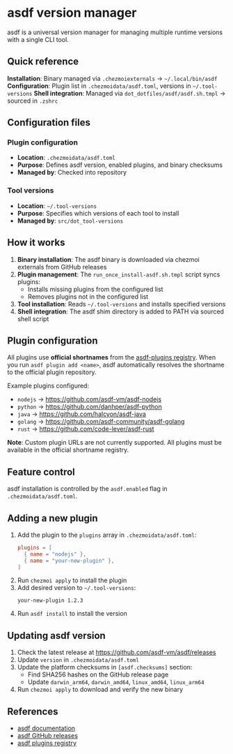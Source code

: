 # asdf version manager

asdf is a universal version manager for managing multiple runtime versions with a single CLI tool.

## Quick reference

**Installation**: Binary managed via `.chezmoiexternals` → `~/.local/bin/asdf`
**Configuration**: Plugin list in `.chezmoidata/asdf.toml`, versions in `~/.tool-versions`
**Shell integration**: Managed via `dot_dotfiles/asdf/asdf.sh.tmpl` → sourced in `.zshrc`

## Configuration files

### Plugin configuration
- **Location**: `.chezmoidata/asdf.toml`
- **Purpose**: Defines asdf version, enabled plugins, and binary checksums
- **Managed by**: Checked into repository

### Tool versions
- **Location**: `~/.tool-versions`
- **Purpose**: Specifies which versions of each tool to install
- **Managed by**: `src/dot_tool-versions`

## How it works

1. **Binary installation**: The asdf binary is downloaded via chezmoi externals from GitHub releases
2. **Plugin management**: The `run_once_install-asdf.sh.tmpl` script syncs plugins:
   - Installs missing plugins from the configured list
   - Removes plugins not in the configured list
3. **Tool installation**: Reads `~/.tool-versions` and installs specified versions
4. **Shell integration**: The asdf shim directory is added to PATH via sourced shell script

## Plugin configuration

All plugins use **official shortnames** from the [asdf-plugins registry](https://github.com/asdf-vm/asdf-plugins). When you run `asdf plugin add <name>`, asdf automatically resolves the shortname to the official plugin repository.

Example plugins configured:
- `nodejs` → https://github.com/asdf-vm/asdf-nodejs
- `python` → https://github.com/danhper/asdf-python
- `java` → https://github.com/halcyon/asdf-java
- `golang` → https://github.com/asdf-community/asdf-golang
- `rust` → https://github.com/code-lever/asdf-rust

**Note**: Custom plugin URLs are not currently supported. All plugins must be available in the official shortname registry.

## Feature control

asdf installation is controlled by the `asdf.enabled` flag in `.chezmoidata/asdf.toml`.

## Adding a new plugin

1. Add the plugin to the `plugins` array in `.chezmoidata/asdf.toml`:
   ```toml
   plugins = [
     { name = "nodejs" },
     { name = "your-new-plugin" },
   ]
   ```
2. Run `chezmoi apply` to install the plugin
3. Add desired version to `~/.tool-versions`:
   ```
   your-new-plugin 1.2.3
   ```
4. Run `asdf install` to install the version

## Updating asdf version

1. Check the latest release at https://github.com/asdf-vm/asdf/releases
2. Update `version` in `.chezmoidata/asdf.toml`
3. Update the platform checksums in `[asdf.checksums]` section:
   - Find SHA256 hashes on the GitHub release page
   - Update `darwin_arm64`, `darwin_amd64`, `linux_amd64`, `linux_arm64`
4. Run `chezmoi apply` to download and verify the new binary

## References

- [asdf documentation](https://asdf-vm.com/guide/getting-started.html)
- [asdf GitHub releases](https://github.com/asdf-vm/asdf/releases)
- [asdf plugins registry](https://github.com/asdf-vm/asdf-plugins)
